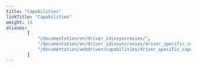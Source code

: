 ```yaml
---
title: "Capabilities"
linkTitle: "Capabilities"
weight: 14
aliases:
        [
            "/documentation/en/driver_idiosyncrasies/",
            "/documentation/en/driver_idiosyncrasies/driver_specific_capabilities/",
            "/documentation/webdriver/capabilities/driver_specific_capabilities/"
        ]
---
```

